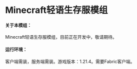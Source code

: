 # Minecraft轻语生存服模组
#### 关于本模组：
Minecraft轻语生存服模组，目前正在开发中，敬请期待。
#### 运行环境：
客户端需装，服务端需装。游戏版本：1.21.4。需要Fabric客户端。
